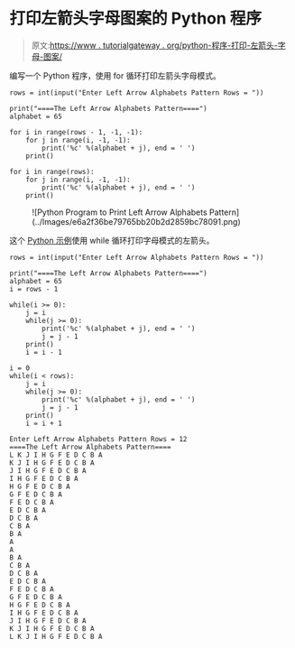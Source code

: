 # 打印左箭头字母图案的 Python 程序

> 原文:[https://www . tutorialgateway . org/python-程序-打印-左箭头-字母-图案/](https://www.tutorialgateway.org/python-program-to-print-left-arrow-alphabets-pattern/)

编写一个 Python 程序，使用 for 循环打印左箭头字母模式。

```
rows = int(input("Enter Left Arrow Alphabets Pattern Rows = "))

print("====The Left Arrow Alphabets Pattern====")
alphabet = 65

for i in range(rows - 1, -1, -1):
    for j in range(i, -1, -1):
        print('%c' %(alphabet + j), end = ' ')
    print()

for i in range(rows):
    for j in range(i, -1, -1):
        print('%c' %(alphabet + j), end = ' ')
    print()
```

<figure class="wp-block-image size-large">![Python Program to Print Left Arrow Alphabets Pattern](../Images/e6a2f36be79765bb20b2d2859bc78091.png)</figure>

这个 [Python 示例](https://www.tutorialgateway.org/python-programming-examples/)使用 while 循环打印字母模式的左箭头。

```
rows = int(input("Enter Left Arrow Alphabets Pattern Rows = "))

print("====The Left Arrow Alphabets Pattern====")
alphabet = 65
i = rows - 1

while(i >= 0):
    j = i
    while(j >= 0):
        print('%c' %(alphabet + j), end = ' ')
        j = j - 1
    print()
    i = i - 1

i = 0    
while(i < rows):
    j = i
    while(j >= 0):
        print('%c' %(alphabet + j), end = ' ')
        j = j - 1
    print()
    i = i + 1
```

```
Enter Left Arrow Alphabets Pattern Rows = 12
====The Left Arrow Alphabets Pattern====
L K J I H G F E D C B A 
K J I H G F E D C B A 
J I H G F E D C B A 
I H G F E D C B A 
H G F E D C B A 
G F E D C B A 
F E D C B A 
E D C B A 
D C B A 
C B A 
B A 
A 
A 
B A 
C B A 
D C B A 
E D C B A 
F E D C B A 
G F E D C B A 
H G F E D C B A 
I H G F E D C B A 
J I H G F E D C B A 
K J I H G F E D C B A 
L K J I H G F E D C B A 
```